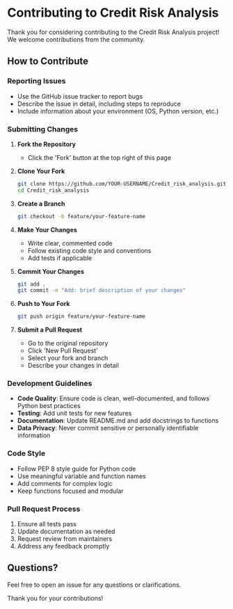 # Contributing to Credit Risk Analysis

Thank you for considering contributing to the Credit Risk Analysis project! We welcome contributions from the community.

## How to Contribute

### Reporting Issues

- Use the GitHub issue tracker to report bugs
- Describe the issue in detail, including steps to reproduce
- Include information about your environment (OS, Python version, etc.)

### Submitting Changes

1. **Fork the Repository**
   - Click the 'Fork' button at the top right of this page

2. **Clone Your Fork**
   ```bash
   git clone https://github.com/YOUR-USERNAME/Credit_risk_analysis.git
   cd Credit_risk_analysis
   ```

3. **Create a Branch**
   ```bash
   git checkout -b feature/your-feature-name
   ```

4. **Make Your Changes**
   - Write clear, commented code
   - Follow existing code style and conventions
   - Add tests if applicable

5. **Commit Your Changes**
   ```bash
   git add .
   git commit -m "Add: brief description of your changes"
   ```

6. **Push to Your Fork**
   ```bash
   git push origin feature/your-feature-name
   ```

7. **Submit a Pull Request**
   - Go to the original repository
   - Click 'New Pull Request'
   - Select your fork and branch
   - Describe your changes in detail

### Development Guidelines

- **Code Quality**: Ensure code is clean, well-documented, and follows Python best practices
- **Testing**: Add unit tests for new features
- **Documentation**: Update README.md and add docstrings to functions
- **Data Privacy**: Never commit sensitive or personally identifiable information

### Code Style

- Follow PEP 8 style guide for Python code
- Use meaningful variable and function names
- Add comments for complex logic
- Keep functions focused and modular

### Pull Request Process

1. Ensure all tests pass
2. Update documentation as needed
3. Request review from maintainers
4. Address any feedback promptly

## Questions?

Feel free to open an issue for any questions or clarifications.

Thank you for your contributions!

